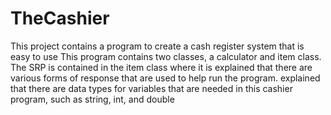 # TheCashier
This project contains a program to create a cash register system that is easy to use
This program contains two classes, a calculator and item class. The SRP is contained in the item class where it is explained that there are various forms of response that are used to help run the program.
explained that there are data types for variables that are needed in this cashier program, such as string, int, and double
